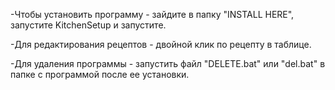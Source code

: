 -Чтобы установить программу - зайдите в папку "INSTALL HERE", запустите KitchenSetup и запустите.

-Для редактирования рецептов - двойной клик по рецепту в таблице.

-Для удаления программы - запустить файл "DELETE.bat" или "del.bat" в папке с программой после ее установки.
